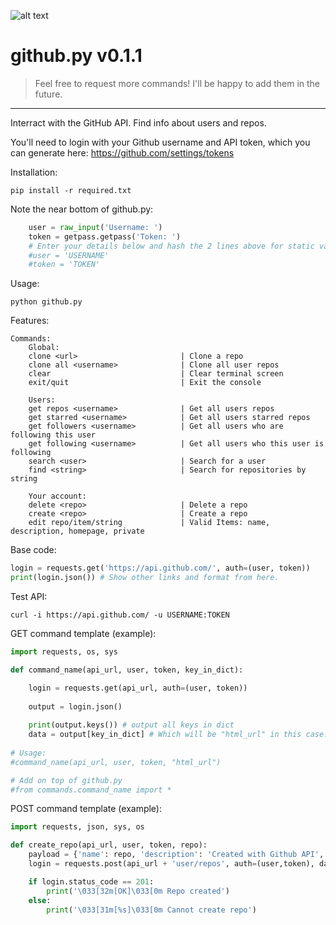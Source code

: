 ![alt text](http://leonvoerman.nl/coding/githubapi.png)
# github.py v0.1.1
> Feel free to request more commands! 
> I'll be happy to add them in the future.

***

Interract with the GitHub API. Find info about users and repos.

You'll need to login with your Github username and API token, which you can generate here: https://github.com/settings/tokens

Installation:
```Shell
pip install -r required.txt
```

Note the near bottom of github.py:
```Python
    user = raw_input('Username: ')
    token = getpass.getpass('Token: ')
    # Enter your details below and hash the 2 lines above for static values
    #user = 'USERNAME'
    #token = 'TOKEN'
```

Usage:
```Shell
python github.py
```

Features:
```Shell
Commands:
    Global:
    clone <url>                       | Clone a repo
    clone all <username>              | Clone all user repos
    clear                             | Clear terminal screen
    exit/quit                         | Exit the console

    Users:
    get repos <username>              | Get all users repos
    get starred <username>            | Get all users starred repos
    get followers <username>          | Get all users who are following this user
    get following <username>          | Get all users who this user is following
    search <user>                     | Search for a user
    find <string>                     | Search for repositories by string

    Your account:
    delete <repo>                     | Delete a repo
    create <repo>                     | Create a repo
    edit repo/item/string             | Valid Items: name, description, homepage, private
```

Base code:
```Python
login = requests.get('https://api.github.com/', auth=(user, token))
print(login.json()) # Show other links and format from here.

```

Test API:
```Shell
curl -i https://api.github.com/ -u USERNAME:TOKEN
```

GET command template (example):
```Python
import requests, os, sys

def command_name(api_url, user, token, key_in_dict):

    login = requests.get(api_url, auth=(user, token))
    
    output = login.json()
    
    print(output.keys()) # output all keys in dict
    data = output[key_in_dict] # Which will be "html_url" in this case.
    
# Usage:
#command_name(api_url, user, token, "html_url")

# Add on top of github.py
#from commands.command_name import *
```

POST command template (example):
```Python
import requests, json, sys, os

def create_repo(api_url, user, token, repo):
    payload = {'name': repo, 'description': 'Created with Github API', 'auto_init': 'true'}
    login = requests.post(api_url + 'user/repos', auth=(user,token), data=json.dumps(payload))

    if login.status_code == 201:
        print('\033[32m[OK]\033[0m Repo created')
    else:
        print('\033[31m[%s]\033[0m Cannot create repo')

```
